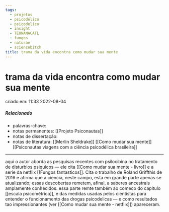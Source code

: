```yaml
---
tags:
  - projetos
  - psicodélico
  - psicodelico
  - insight
  - TEONANACATL
  - fungos
  - naturae
  - sciencebitch
title: trama da vida encontra como mudar sua mente
---
```

# trama da vida encontra como mudar sua mente
criado em: 11:33 2022-08-04

##### Relacionado
- palavras-chave: 
- notas permanentes: [[Projeto Psiconautas]]
- notas de dissertação: 
- notas de literatura: [[Merlin Sheldrake]] [[Como mudar sua mente]] [[Psiconautas viagens com a ciência psicodélica brasileira]]

---
aqui o autor aborda as pesquisas recentes com psilocibina no tratamento de disturbios psiquicos — ele cita [[Como mudar sua mente - livro]] e a serie da netflix [[Fungos fantasticos]]. Cita o trabalho de Roland Griffthis de 2016 e afirma que a ciencia, neste campo, esta em grande parte apenas se atualizando; essas descobertas remetem, afinal, a saberes ancestrais amplamente conhecidos.
essa parte remte também ao comeco do  capitulo [[escala psicométrica]], e das medidas usadas pelos cientistas para entender o funcionamento das drogas psicodelicas — e como resultados tao impressionantes (ver [[Como mudar sua mente - netflix]]) apareceram.
